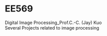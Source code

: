 # EE569
Digital Image Processing_Prof.C.-C. (Jay) Kuo  
Several Projects related to image processing
